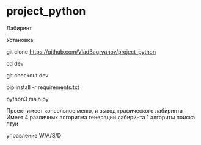 # project_python
Лабиринт

Установка:

git clone https://github.com/VladBagryanov/project_python

cd dev

git checkout dev

pip install -r requirements.txt

python3 main.py


Проект имеет консольное меню,
и вывод графического лабиринта
Имеет 4 различных алгоритма генерации лабиринта
1 алгоритм поиска птуи

управление W/A/S/D
